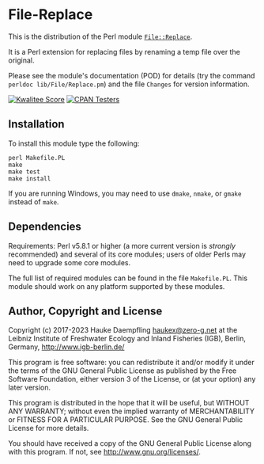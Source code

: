File-Replace
============

This is the distribution of the Perl module
[`File::Replace`](https://metacpan.org/pod/File::Replace).

It is a Perl extension for replacing files by renaming a temp file
over the original.

Please see the module's documentation (POD) for details (try the command
`perldoc lib/File/Replace.pm`) and the file `Changes` for version
information.

[![Kwalitee Score](https://cpants.cpanauthors.org/dist/File-Replace.svg)](https://cpants.cpanauthors.org/dist/File-Replace)
[![CPAN Testers](https://badges.zero-g.net/cpantesters/File-Replace.svg)](http://matrix.cpantesters.org/?dist=File-Replace)

Installation
------------

To install this module type the following:

	perl Makefile.PL
	make
	make test
	make install

If you are running Windows, you may need to use `dmake`, `nmake`, or `gmake`
instead of `make`.

Dependencies
------------

Requirements: Perl v5.8.1 or higher (a more current version is *strongly*
recommended) and several of its core modules; users of older Perls may need
to upgrade some core modules.

The full list of required modules can be found in the file `Makefile.PL`.
This module should work on any platform supported by these modules.

Author, Copyright and License
-----------------------------

Copyright (c) 2017-2023 Hauke Daempfling <haukex@zero-g.net>
at the Leibniz Institute of Freshwater Ecology and Inland Fisheries (IGB),
Berlin, Germany, <http://www.igb-berlin.de/>

This program is free software: you can redistribute it and/or modify
it under the terms of the GNU General Public License as published by
the Free Software Foundation, either version 3 of the License, or
(at your option) any later version.

This program is distributed in the hope that it will be useful,
but WITHOUT ANY WARRANTY; without even the implied warranty of
MERCHANTABILITY or FITNESS FOR A PARTICULAR PURPOSE. See the
GNU General Public License for more details.

You should have received a copy of the GNU General Public License
along with this program. If not, see <http://www.gnu.org/licenses/>.


